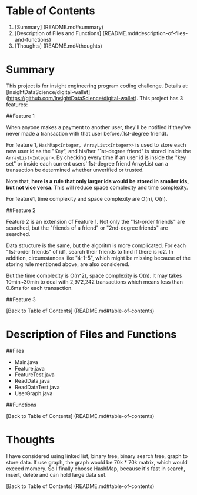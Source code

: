 # Table of Contents

1. [Summary] (README.md#summary)
2. [Description of Files and Functions] (README.md#description-of-files-and-functions)
3. [Thoughts] (README.md#thoughts)

# Summary

This project is for insight engineering program coding challenge. Details at: [InsightDataScience/digital-wallet] (https://github.com/InsightDataScience/digital-wallet).
This project has 3 features:

##Feature 1

When anyone makes a payment to another user, they'll be notified if they've never made a transaction with that user before.(1st-degree friend).

For feature 1, `HashMap<Integer, ArrayList<Integer>>` is used to store each new user id as the "Key", and his/her "1st-degree friend" is stored inside the `ArrayList<Integer>`. By checking every time if an user id is inside the "key set" or inside each current users' 1st-degree friend ArrayList can a transaction be determined whether unverified or trusted.

Note that, **here is a rule that only larger ids would be stored in smaller ids, but not vice versa**. This will reduce space complexity and time complexity.

For feature1, time complexity and space complexity are O(n), O(n).

##Feature 2

Feature 2 is an extension of Feature 1. Not only the "1st-order friends" are searched, but the "friends of a friend" or "2nd-degree friends" are searched.

Data structure is the same, but the algoritm is more complicated. For each "1st-order friends" of id1, search their friends to find if there is id2. In addition, circumstances like "4-1-5", which might be missing because of the storing rule mentioned above, are also considered.

But the time complexity is O(n^2), space complexity is O(n). It may takes 10min~30min to deal with 2,972,242 transactions which means less than 0.6ms for each transaction.

##Feature 3


[Back to Table of Contents] (README.md#table-of-contents)

# Description of Files and Functions
##Files
* Main.java
* Feature.java
* FeatureTest.java
* ReadData.java
* ReadDataTest.java
* UserGraph.java

##Functions

[Back to Table of Contents] (README.md#table-of-contents)

# Thoughts
I have considered using linked list, binary tree, binary search tree, graph to store data. If use graph, the graph would be 70k * 70k matrix, which would exceed momery. So I finally choose HashMap, because it's fast in search, insert, delete and can hold large data set.

[Back to Table of Contents] (README.md#table-of-contents)
